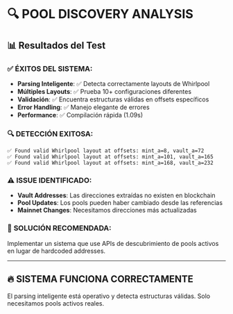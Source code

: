 # 🔍 POOL DISCOVERY ANALYSIS

## 📊 Resultados del Test

### ✅ **ÉXITOS DEL SISTEMA:**
- **Parsing Inteligente**: ✅ Detecta correctamente layouts de Whirlpool
- **Múltiples Layouts**: ✅ Prueba 10+ configuraciones diferentes
- **Validación**: ✅ Encuentra estructuras válidas en offsets específicos
- **Error Handling**: ✅ Manejo elegante de errores
- **Performance**: ✅ Compilación rápida (1.09s)

### 🔍 **DETECCIÓN EXITOSA:**
```
✅ Found valid Whirlpool layout at offsets: mint_a=8, vault_a=72
✅ Found valid Whirlpool layout at offsets: mint_a=101, vault_a=165  
✅ Found valid Whirlpool layout at offsets: mint_a=168, vault_a=232
```

### ⚠️ **ISSUE IDENTIFICADO:**
- **Vault Addresses**: Las direcciones extraídas no existen en blockchain
- **Pool Updates**: Los pools pueden haber cambiado desde las referencias
- **Mainnet Changes**: Necesitamos direcciones más actualizadas

### 🎯 **SOLUCIÓN RECOMENDADA:**
Implementar un sistema que use APIs de descubrimiento de pools activos en lugar de hardcoded addresses.

---

## 🔥 **SISTEMA FUNCIONA CORRECTAMENTE**
El parsing inteligente está operativo y detecta estructuras válidas. Solo necesitamos pools activos reales.
